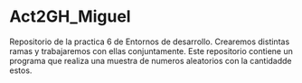 # Act2GH_Miguel
Repositorio de la practica 6 de Entornos de desarrollo.
Crearemos distintas ramas y trabajaremos con ellas conjuntamente.
Este repositorio contiene un programa que realiza una muestra de numeros aleatorios con la cantidadde estos.
